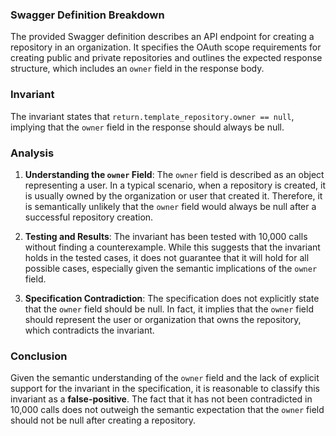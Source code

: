 ### Swagger Definition Breakdown
The provided Swagger definition describes an API endpoint for creating a repository in an organization. It specifies the OAuth scope requirements for creating public and private repositories and outlines the expected response structure, which includes an `owner` field in the response body.

### Invariant
The invariant states that `return.template_repository.owner == null`, implying that the `owner` field in the response should always be null.

### Analysis
1. **Understanding the `owner` Field**: The `owner` field is described as an object representing a user. In a typical scenario, when a repository is created, it is usually owned by the organization or user that created it. Therefore, it is semantically unlikely that the `owner` field would always be null after a successful repository creation.

2. **Testing and Results**: The invariant has been tested with 10,000 calls without finding a counterexample. While this suggests that the invariant holds in the tested cases, it does not guarantee that it will hold for all possible cases, especially given the semantic implications of the `owner` field.

3. **Specification Contradiction**: The specification does not explicitly state that the `owner` field should be null. In fact, it implies that the `owner` field should represent the user or organization that owns the repository, which contradicts the invariant.

### Conclusion
Given the semantic understanding of the `owner` field and the lack of explicit support for the invariant in the specification, it is reasonable to classify this invariant as a **false-positive**. The fact that it has not been contradicted in 10,000 calls does not outweigh the semantic expectation that the `owner` field should not be null after creating a repository.
